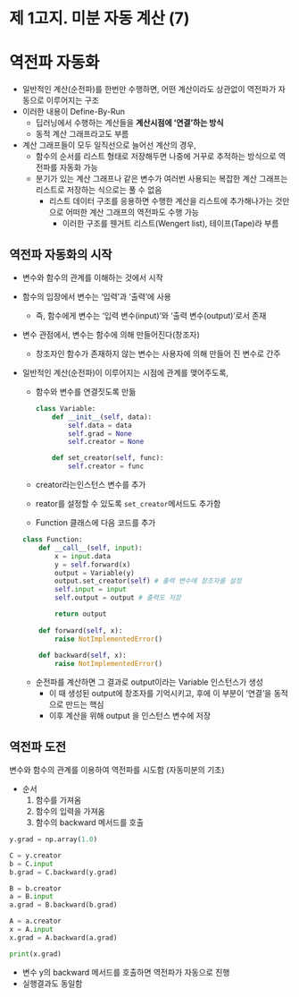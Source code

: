 # 제 1고지. 미분 자동 계산 (7)

# 역전파 자동화

- 일반적인 계산(순전파)를 한번만 수행하면, 어떤 계산이라도 상관없이 역전파가 자동으로 이루어지는 구조
- 이러한 내용이 Define-By-Run
    - 딥러닝에서 수행하는 계산들을 **계산시점에 ‘연결’하는 방식**
    - 동적 계산 그래프라고도 부름
- 계산 그래프들이 모두 일직선으로 늘어선 계산의 경우,
    - 함수의 순서를 리스트 형태로 저장해두면 나중에 거꾸로 추적하는 방식으로 역전파를 자동화 가능
    - 분기가 있는 계산 그래프나 같은 변수가 여러번 사용되는 복잡한 계산 그래프는 리스트로 저장하는 식으로는 풀 수 없음
        - 리스트 데이터 구조를 응용하면 수행한 계산을 리스트에 추가해나가는 것만으로 어떠한 계산 그래프의 역전파도 수행 가능
            - 이러한 구조를 웬거트 리스트(Wengert list), 테이프(Tape)라 부름

## 역전파 자동화의 시작

- 변수와 함수의 관계를 이해하는 것에서 시작
- 함수의 입장에서 변수는 ‘입력’과 ‘출력’에 사용
    - 즉, 함수에게 변수는 ‘입력 변수(input)’와 ‘출력 변수(output)’로서 존재

- 변수 관점에서, 변수는 함수에 의해 만들어진다(창조자)
    - 창조자인 함수가 존재하지 않는 변수는 사용자에 의해 만들어 진 변수로 간주

- 일반적인 계산(순전파)이 이루어지는 시점에 관계를 맺어주도록,
    - 함수와 변수를 연결짓도록 만듦
        
        ```python
        class Variable:
            def __init__(self, data):
                self.data = data
                self.grad = None
                self.creator = None
        
            def set_creator(self, func):
                self.creator = func
        ```
        
    - creator라는인스턴스 변수를 추가
    - reator를 설정할 수 있도록 `set_creator`메서드도 추가함
    - Function 클래스에 다음 코드를 추가
    
    ```python
    class Function:
        def __call__(self, input):
            x = input.data
            y = self.forward(x)
            output = Variable(y)
            output.set_creator(self) # 출력 변수에 창조자를 설정
            self.input = input
            self.output = output # 출력도 저장
    
            return output
        
        def forward(self, x):
            raise NotImplementedError()
            
        def backward(self, x):
            raise NotImplementedError()
    ```
    
    - 순전파를 계산하면 그 결과로 output이라는 Variable 인스턴스가 생성
        - 이 때 생성된 output에 창조자를 기억시키고, 후에 이 부분이 ‘연결’을 동적으로 만드는 핵심
        - 이후 계산을 위해 output 을 인스턴스 변수에 저장

## 역전파 도전

변수와 함수의 관계를 이용하여 역전파를 시도함 (자동미분의 기초)

- 순서
    1. 함수를 가져옴
    2. 함수의 입력을 가져옴
    3. 함수의 backward 메서드를 호출

```python
y.grad = np.array(1.0)

C = y.creator
b = C.input
b.grad = C.backward(y.grad)

B = b.creator
a = B.input
a.grad = B.backward(b.grad)

A = a.creator
x = A.input
x.grad = A.backward(a.grad)

print(x.grad)
```

- 변수 y의 backward 메서드를 호출하면 역전파가 자동으로 진행
- 실행결과도 동일함